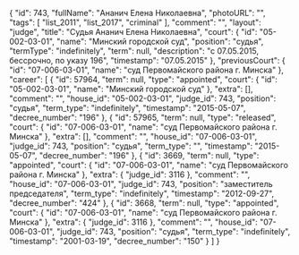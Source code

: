 {
    "id": 743,
    "fullName": "Ананич Елена Николаевна",
    "photoURL": "",
    "tags": [
        "list_2011",
        "list_2017",
        "criminal"
    ],
    "comment": "",
    "layout": "judge",
    "title": "Судья Ананич Елена Николаевна",
    "court": {
        "id": "05-002-03-01",
        "name": "Минский городской суд",
        "position": "судья",
        "termType": "indefinitely",
        "term": null,
        "description": "c 07.05.2015, бессрочно, по указу 196",
        "timestamp": "07.05.2015"
    },
    "previousCourt": {
        "id": "07-006-03-01",
        "name": "суд Первомайского района г. Минска"
    },
    "career": [
        {
            "id": 57964,
            "term": null,
            "type": "appointed",
            "court": {
                "id": "05-002-03-01",
                "name": "Минский городской суд"
            },
            "extra": [],
            "comment": "",
            "house_id": "05-002-03-01",
            "judge_id": 743,
            "position": "судья",
            "term_type": "indefinitely",
            "timestamp": "2015-05-07",
            "decree_number": "196"
        },
        {
            "id": 57965,
            "term": null,
            "type": "released",
            "court": {
                "id": "07-006-03-01",
                "name": "суд Первомайского района г. Минска"
            },
            "extra": [],
            "comment": "",
            "house_id": "07-006-03-01",
            "judge_id": 743,
            "position": "судья",
            "term_type": "",
            "timestamp": "2015-05-07",
            "decree_number": "196"
        },
        {
            "id": 3669,
            "term": null,
            "type": "appointed",
            "court": {
                "id": "07-006-03-01",
                "name": "суд Первомайского района г. Минска"
            },
            "extra": {
                "judge_id": 3116
            },
            "comment": "",
            "house_id": "07-006-03-01",
            "judge_id": 743,
            "position": "заместитель председателя",
            "term_type": "indefinitely",
            "timestamp": "2012-09-27",
            "decree_number": "424"
        },
        {
            "id": 3668,
            "term": null,
            "type": "appointed",
            "court": {
                "id": "07-006-03-01",
                "name": "суд Первомайского района г. Минска"
            },
            "extra": {
                "judge_id": 3116
            },
            "comment": "",
            "house_id": "07-006-03-01",
            "judge_id": 743,
            "position": "судья",
            "term_type": "indefinitely",
            "timestamp": "2001-03-19",
            "decree_number": "150"
        }
    ]
}